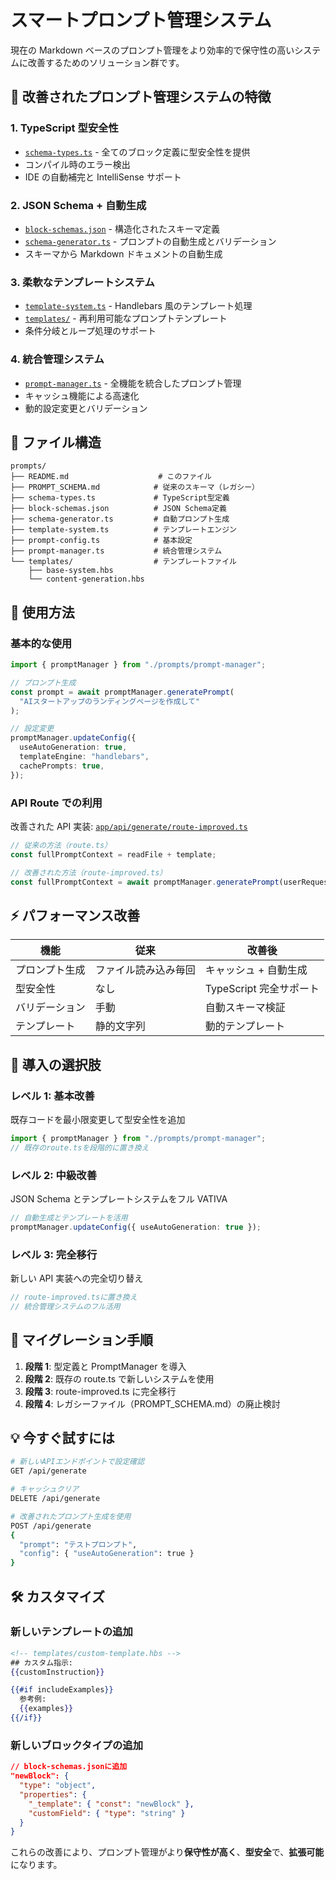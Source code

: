 # スマートプロンプト管理システム

現在の Markdown ベースのプロンプト管理をより効率的で保守性の高いシステムに改善するためのソリューション群です。

## 🚀 改善されたプロンプト管理システムの特徴

### 1. **TypeScript 型安全性**

- [`schema-types.ts`](schema-types.ts) - 全てのブロック定義に型安全性を提供
- コンパイル時のエラー検出
- IDE の自動補完と IntelliSense サポート

### 2. **JSON Schema + 自動生成**

- [`block-schemas.json`](block-schemas.json) - 構造化されたスキーマ定義
- [`schema-generator.ts`](schema-generator.ts) - プロンプトの自動生成とバリデーション
- スキーマから Markdown ドキュメントの自動生成

### 3. **柔軟なテンプレートシステム**

- [`template-system.ts`](template-system.ts) - Handlebars 風のテンプレート処理
- [`templates/`](templates/) - 再利用可能なプロンプトテンプレート
- 条件分岐とループ処理のサポート

### 4. **統合管理システム**

- [`prompt-manager.ts`](prompt-manager.ts) - 全機能を統合したプロンプト管理
- キャッシュ機能による高速化
- 動的設定変更とバリデーション

## 📁 ファイル構造

```
prompts/
├── README.md                    # このファイル
├── PROMPT_SCHEMA.md            # 従来のスキーマ（レガシー）
├── schema-types.ts             # TypeScript型定義
├── block-schemas.json          # JSON Schema定義
├── schema-generator.ts         # 自動プロンプト生成
├── template-system.ts          # テンプレートエンジン
├── prompt-config.ts            # 基本設定
├── prompt-manager.ts           # 統合管理システム
└── templates/                  # テンプレートファイル
    ├── base-system.hbs
    └── content-generation.hbs
```

## 🔧 使用方法

### 基本的な使用

```typescript
import { promptManager } from "./prompts/prompt-manager";

// プロンプト生成
const prompt = await promptManager.generatePrompt(
  "AIスタートアップのランディングページを作成して"
);

// 設定変更
promptManager.updateConfig({
  useAutoGeneration: true,
  templateEngine: "handlebars",
  cachePrompts: true,
});
```

### API Route での利用

改善された API 実装: [`app/api/generate/route-improved.ts`](../app/api/generate/route-improved.ts)

```typescript
// 従来の方法（route.ts）
const fullPromptContext = readFile + template;

// 改善された方法（route-improved.ts）
const fullPromptContext = await promptManager.generatePrompt(userRequest);
```

## ⚡ パフォーマンス改善

| 機能           | 従来                 | 改善後                  |
| -------------- | -------------------- | ----------------------- |
| プロンプト生成 | ファイル読み込み毎回 | キャッシュ + 自動生成   |
| 型安全性       | なし                 | TypeScript 完全サポート |
| バリデーション | 手動                 | 自動スキーマ検証        |
| テンプレート   | 静的文字列           | 動的テンプレート        |

## 🎯 導入の選択肢

### レベル 1: 基本改善

既存コードを最小限変更して型安全性を追加

```typescript
import { promptManager } from "./prompts/prompt-manager";
// 既存のroute.tsを段階的に置き換え
```

### レベル 2: 中級改善

JSON Schema とテンプレートシステムをフル VATIVA

```typescript
// 自動生成とテンプレートを活用
promptManager.updateConfig({ useAutoGeneration: true });
```

### レベル 3: 完全移行

新しい API 実装への完全切り替え

```typescript
// route-improved.tsに置き換え
// 統合管理システムのフル活用
```

## 🔄 マイグレーション手順

1. **段階 1**: 型定義と PromptManager を導入
2. **段階 2**: 既存の route.ts で新しいシステムを使用
3. **段階 3**: route-improved.ts に完全移行
4. **段階 4**: レガシーファイル（PROMPT_SCHEMA.md）の廃止検討

## 💡 今すぐ試すには

```bash
# 新しいAPIエンドポイントで設定確認
GET /api/generate

# キャッシュクリア
DELETE /api/generate

# 改善されたプロンプト生成を使用
POST /api/generate
{
  "prompt": "テストプロンプト",
  "config": { "useAutoGeneration": true }
}
```

## 🛠️ カスタマイズ

### 新しいテンプレートの追加

```handlebars
<!-- templates/custom-template.hbs -->
## カスタム指示:
{{customInstruction}}

{{#if includeExamples}}
  参考例:
  {{examples}}
{{/if}}
```

### 新しいブロックタイプの追加

```json
// block-schemas.jsonに追加
"newBlock": {
  "type": "object",
  "properties": {
    "_template": { "const": "newBlock" },
    "customField": { "type": "string" }
  }
}
```

これらの改善により、プロンプト管理がより**保守性が高く**、**型安全**で、**拡張可能**になります。
